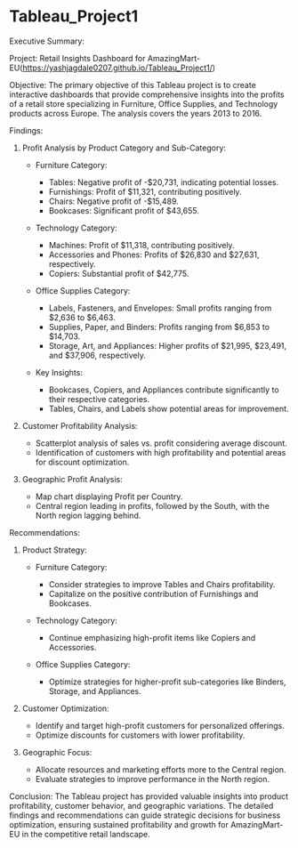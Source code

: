# Tableau_Project1

Executive Summary:

Project: Retail Insights Dashboard for AmazingMart-EU(https://yashjagdale0207.github.io/Tableau_Project1/)

Objective:
The primary objective of this Tableau project is to create interactive dashboards that provide comprehensive insights into the profits of a retail store specializing in Furniture, Office Supplies, and Technology products across Europe. The analysis covers the years 2013 to 2016.

Findings:

1. Profit Analysis by Product Category and Sub-Category:
   - Furniture Category:
     - Tables: Negative profit of -$20,731, indicating potential losses.
     - Furnishings: Profit of $11,321, contributing positively.
     - Chairs: Negative profit of -$15,489.
     - Bookcases: Significant profit of $43,655.

   - Technology Category:
     - Machines: Profit of $11,318, contributing positively.
     - Accessories and Phones: Profits of $26,830 and $27,631, respectively.
     - Copiers: Substantial profit of $42,775.

   - Office Supplies Category:
     - Labels, Fasteners, and Envelopes: Small profits ranging from $2,636 to $6,463.
     - Supplies, Paper, and Binders: Profits ranging from $6,853 to $14,703.
     - Storage, Art, and Appliances: Higher profits of $21,995, $23,491, and $37,906, respectively.

   - Key Insights:
     - Bookcases, Copiers, and Appliances contribute significantly to their respective categories.
     - Tables, Chairs, and Labels show potential areas for improvement.

2. Customer Profitability Analysis:
   - Scatterplot analysis of sales vs. profit considering average discount.
   - Identification of customers with high profitability and potential areas for discount optimization.

3. Geographic Profit Analysis:
   - Map chart displaying Profit per Country.
   - Central region leading in profits, followed by the South, with the North region lagging behind.

Recommendations:

1. Product Strategy:
   - Furniture Category:
     - Consider strategies to improve Tables and Chairs profitability.
     - Capitalize on the positive contribution of Furnishings and Bookcases.

   - Technology Category:
     - Continue emphasizing high-profit items like Copiers and Accessories.

   - Office Supplies Category:
     - Optimize strategies for higher-profit sub-categories like Binders, Storage, and Appliances.

2. Customer Optimization:
   - Identify and target high-profit customers for personalized offerings.
   - Optimize discounts for customers with lower profitability.

3. Geographic Focus:
   - Allocate resources and marketing efforts more to the Central region.
   - Evaluate strategies to improve performance in the North region.


Conclusion:
The Tableau project has provided valuable insights into product profitability, customer behavior, and geographic variations. The detailed findings and recommendations can guide strategic decisions for business optimization, ensuring sustained profitability and growth for AmazingMart-EU in the competitive retail landscape.
